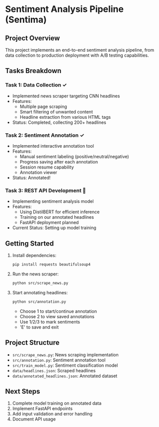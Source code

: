 # Sentiment Analysis Pipeline (Sentima)

## Project Overview
This project implements an end-to-end sentiment analysis pipeline, from data collection to production deployment with A/B testing capabilities.

## Tasks Breakdown

### Task 1: Data Collection ✓
- Implemented news scraper targeting CNN headlines
- Features:
  - Multiple page scraping
  - Smart filtering of unwanted content
  - Headline extraction from various HTML tags
- Status: Completed, collecting 200+ headlines

### Task 2: Sentiment Annotation ✓
- Implemented interactive annotation tool
- Features:
  - Manual sentiment labeling (positive/neutral/negative)
  - Progress saving after each annotation
  - Session resume capability
  - Annotation viewer
- Status: Annotated!

### Task 3: REST API Development 🔄
- Implementing sentiment analysis model
- Features:
  - Using DistilBERT for efficient inference
  - Training on our annotated headlines
  - FastAPI deployment planned
- Current Status: Setting up model training

## Getting Started
1. Install dependencies:
   ```bash
   pip install requests beautifulsoup4
   ```
2. Run the news scraper:
   ```bash
   python src/scrape_news.py
   ```
3. Start annotating headlines:
   ```bash
   python src/annotation.py
   ```
   - Choose 1 to start/continue annotation
   - Choose 2 to view saved annotations
   - Use 1/2/3 to mark sentiments
   - 'E' to save and exit

## Project Structure
- `src/scrape_news.py`: News scraping implementation
- `src/annotation.py`: Sentiment annotation tool
- `src/train_model.py`: Sentiment classification model
- `data/headlines.json`: Scraped headlines
- `data/annotated_headlines.json`: Annotated dataset

## Next Steps
1. Complete model training on annotated data
2. Implement FastAPI endpoints
3. Add input validation and error handling
4. Document API usage

